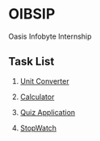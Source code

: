 # OIBSIP
 Oasis Infobyte Internship

## Task List
 
1. [Unit Converter](https://github.com/vaibhavwabale/OIBSIP/tree/main/OIBSIP_TASKNO1)

2. [Calculator](https://github.com/vaibhavwabale/OIBSIP/tree/main/OIBSIP_TASKNO2)
 
3. [Quiz Application](https://github.com/vaibhavwabale/OIBSIP/tree/main/OIBSIP_TASKNO3)
  
4. [StopWatch](https://github.com/vaibhavwabale/OIBSIP/tree/main/OIBSIP_TASKNO4)

